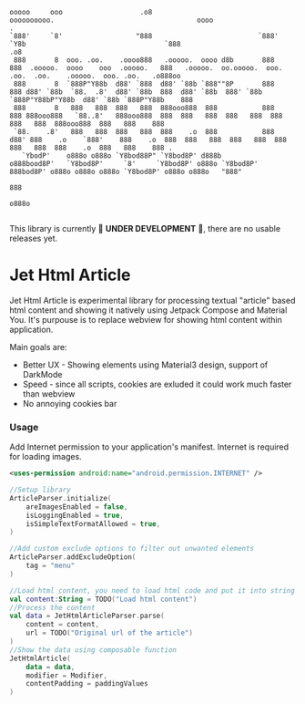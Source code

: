 ```ascii
ooooo     ooo                   .o8                          oooooooooo.                                   oooo                                                                   .   
`888'     `8'                  "888                          `888'   `Y8b                                  `888                                                                 .o8   
 888       8  ooo. .oo.    .oooo888   .ooooo.  oooo d8b       888      888  .ooooo.  oooo    ooo  .ooooo.   888   .ooooo.  oo.ooooo.  ooo. .oo.  .oo.    .ooooo.  ooo. .oo.   .o888oo 
 888       8  `888P"Y88b  d88' `888  d88' `88b `888""8P       888      888 d88' `88b  `88.  .8'  d88' `88b  888  d88' `88b  888' `88b `888P"Y88bP"Y88b  d88' `88b `888P"Y88b    888   
 888       8   888   888  888   888  888ooo888  888           888      888 888ooo888   `88..8'   888ooo888  888  888   888  888   888  888   888   888  888ooo888  888   888    888   
 `88.    .8'   888   888  888   888  888    .o  888           888     d88' 888    .o    `888'    888    .o  888  888   888  888   888  888   888   888  888    .o  888   888    888 . 
   `YbodP'    o888o o888o `Y8bod88P" `Y8bod8P' d888b         o888bood8P'   `Y8bod8P'     `8'     `Y8bod8P' o888o `Y8bod8P'  888bod8P' o888o o888o o888o `Y8bod8P' o888o o888o   "888" 
                                                                                                                            888                                                       
                                                                                                                           o888o                                                      
                                                                                                                                                                                      
```

This library is currently 🚧 **UNDER DEVELOPMENT** 🚧, there are no usable releases yet.

# Jet Html Article

Jet Html Article is experimental library for processing textual "article" based html content and 
showing it natively using Jetpack Compose and Material You. It's purpouse is to replace webview for
showing html content within application.


Main goals are:
* Better UX - Showing elements using Material3 design, support of DarkMode
* Speed - since all scripts, cookies are exluded it could work much faster than webview
* No annoying cookies bar

[//]: # (This is still under development, no relases yet)
[//]: # (### Import)

[//]: # (Add this maven to your project gradle or your settings.gradle.kts)

[//]: # ()
[//]: # (```kotlin)

[//]: # (maven&#40;url = "https://jitpack.io"&#41;)

[//]: # (```)

[//]: # ()
[//]: # (Then add library dependency into your app build.gradle.kts)

[//]: # ()
[//]: # (```kotlin)

[//]: # (implementation&#40;"com.github.miroslavhybler:jet-html-article:1.0.0-alpha01"&#41;)

[//]: # (```)


### Usage
Add Internet permission to your application's manifest. Internet is required for loading images.
```xml
<uses-permission android:name="android.permission.INTERNET" />
```

```kotlin
//Setup library 
ArticleParser.initialize(
    areImagesEnabled = false,
    isLoggingEnabled = true,
    isSimpleTextFormatAllowed = true,
)

//Add custom exclude options to filter out unwanted elements
ArticleParser.addExcludeOption(
    tag = "menu"
)

//Load html content, you need to load html code and put it into string variable
val content:String = TODO("Load html content")
//Process the content
val data = JetHtmlArticleParser.parse(
    content = content,
    url = TODO("Original url of the article")
)
//Show the data using composable function
JetHtmlArticle(
    data = data,
    modifier = Modifier,
    contentPadding = paddingValues
)
```
